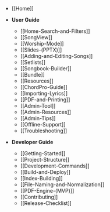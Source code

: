 - [[Home]]

- **User Guide**
  - [[Home-Search-and-Filters]]
  - [[SongView]]
  - [[Worship-Mode]]
  - [[Slides-(PPTX)]]
  - [[Adding-and-Editing-Songs]]
  - [[Setlists]]
  - [[Songbook-Builder]]
  - [[Bundle]]
  - [[Resources]]
  - [[ChordPro-Guide]]
  - [[Importing-Lyrics]]
  - [[PDF-and-Printing]]
  - [[Admin-Tool]]
  - [[Admin-Resources]]
  - [[Admin-Tips]]
  - [[Offline-Support]]
  - [[Troubleshooting]]

- **Developer Guide**
  - [[Getting-Started]]
  - [[Project-Structure]]
  - [[Development-Commands]]
  - [[Build-and-Deploy]]
  - [[Index-Building]]
  - [[File-Naming-and-Normalization]]
  - [[PDF-Engine-(MVP)]]
  - [[Contributing]]
  - [[Release-Checklist]]
